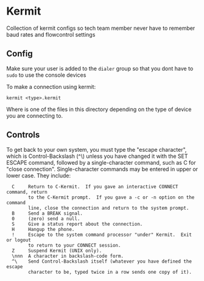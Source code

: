 # Kermit

Collection of kermit configs so tech team member never have to remember baud rates
and flowcontrol settings

## Config

Make sure your user is added to the `dialer` group so that you dont have to `sudo`
to use the console devices

To make a connection using kermit:

```
kermit <type>.kermit
```

Where <type> is one of the files in this directory depending on the type of
device you are connecting to.

## Controls

To get back to your own system, you must type the "escape character", which is
Control-Backslash (^\\) unless you have changed it with the SET ESCAPE command,
followed by a single-character command, such as C for "close connection".
Single-character commands may be entered in upper or lower case.  They include:

```
  C     Return to C-Kermit.  If you gave an interactive CONNECT command, return
        to the C-Kermit prompt.  If you gave a -c or -n option on the command
        line, close the connection and return to the system prompt.
  B     Send a BREAK signal.
  0     (zero) send a null.
  S     Give a status report about the connection.
  H     Hangup the phone.
  !     Escape to the system command processor "under" Kermit.  Exit or logout
        to return to your CONNECT session.
  Z     Suspend Kermit (UNIX only).
  \nnn  A character in backslash-code form.
  ^\    Send Control-Backslash itself (whatever you have defined the escape
        character to be, typed twice in a row sends one copy of it).
```
